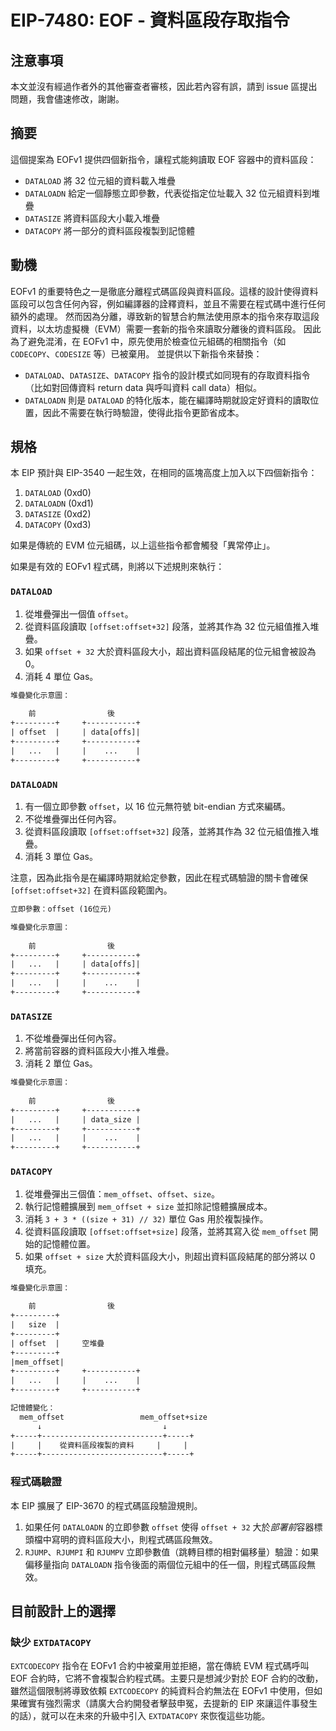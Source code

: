 # EIP-7480: EOF - 資料區段存取指令

## 注意事項

本文並沒有經過作者外的其他審查者審核，因此若內容有誤，請到 issue 區提出問題，我會儘速修改，謝謝。

## 摘要

這個提案為 EOFv1 提供四個新指令，讓程式能夠讀取 EOF 容器中的資料區段：

- `DATALOAD` 將 32 位元組的資料載入堆疊
- `DATALOADN` 給定一個靜態立即參數，代表從指定位址載入 32 位元組資料到堆疊
- `DATASIZE` 將資料區段大小載入堆疊
- `DATACOPY` 將一部分的資料區段複製到記憶體

## 動機

EOFv1 的重要特色之一是徹底分離程式碼區段與資料區段。這樣的設計使得資料區段可以包含任何內容，例如編譯器的詮釋資料，並且不需要在程式碼中進行任何額外的處理。
然而因為分離，導致新的智慧合約無法使用原本的指令來存取這段資料，以太坊虛擬機（EVM）需要一套新的指令來讀取分離後的資料區段。
因此為了避免混淆，在 EOFv1 中，原先使用於檢查位元組碼的相關指令（如 `CODECOPY`、`CODESIZE` 等）已被棄用。
並提供以下新指令來替換：

- `DATALOAD`、`DATASIZE`、`DATACOPY` 指令的設計模式如同現有的存取資料指令（比如對回傳資料 return data 與呼叫資料 call data）相似。
- `DATALOADN` 則是 `DATALOAD` 的特化版本，能在編譯時期就設定好資料的讀取位置，因此不需要在執行時驗證，使得此指令更節省成本。

## 規格

本 EIP 預計與 EIP-3540 一起生效，在相同的區塊高度上加入以下四個新指令：

1. `DATALOAD` (0xd0)
2. `DATALOADN` (0xd1)
3. `DATASIZE` (0xd2)
4. `DATACOPY` (0xd3)

如果是傳統的 EVM 位元組碼，以上這些指令都會觸發「異常停止」。

如果是有效的 EOFv1 程式碼，則將以下述規則來執行：

### `DATALOAD`

1. 從堆疊彈出一個值 `offset`。
2. 從資料區段讀取 `[offset:offset+32]` 段落，並將其作為 32 位元組值推入堆疊。
3. 如果 `offset + 32` 大於資料區段大小，超出資料區段結尾的位元組會被設為 0。
4. 消耗 4 單位 Gas。

```txt
堆疊變化示意圖：
    
    前                後
+---------+     +-----------+
| offset  |     | data[offs]|
+---------+     +-----------+
|   ...   |     |    ...    |
+---------+     +-----------+
```

### `DATALOADN`

1. 有一個立即參數 `offset`，以 16 位元無符號 bit-endian 方式來編碼。
2. 不從堆疊彈出任何內容。
3. 從資料區段讀取 `[offset:offset+32]` 段落，並將其作為 32 位元組值推入堆疊。
4. 消耗 3 單位 Gas。

注意，因為此指令是在編譯時期就給定參數，因此在程式碼驗證的關卡會確保 `[offset:offset+32]` 在資料區段範圍內。

```txt
立即參數：offset (16位元)

堆疊變化示意圖：
    
    前                後
+---------+     +-----------+
|   ...   |     | data[offs]|
+---------+     +-----------+
|   ...   |     |    ...    |
+---------+     +-----------+
```

### `DATASIZE`

1. 不從堆疊彈出任何內容。
2. 將當前容器的資料區段大小推入堆疊。
3. 消耗 2 單位 Gas。

```txt
堆疊變化示意圖：
    
    前                後
+---------+     +-----------+
|   ...   |     | data_size |
+---------+     +-----------+
|   ...   |     |    ...    |
+---------+     +-----------+
```

### `DATACOPY`

1. 從堆疊彈出三個值：`mem_offset`、`offset`、`size`。
2. 執行記憶體擴展到 `mem_offset + size` 並扣除記憶體擴展成本。
3. 消耗 `3 + 3 * ((size + 31) // 32)` 單位 Gas 用於複製操作。
4. 從資料區段讀取 `[offset:offset+size]` 段落，並將其寫入從 `mem_offset` 開始的記憶體位置。
5. 如果 `offset + size` 大於資料區段大小，則超出資料區段結尾的部分將以 0 填充。

```txt
堆疊變化示意圖：
    
    前                後
+---------+     
|   size  |     
+---------+     
| offset  |     空堆疊
+---------+     
|mem_offset|    
+---------+     +-----------+
|   ...   |     |    ...    |
+---------+     +-----------+

記憶體變化：
  mem_offset                 mem_offset+size
      ↓                           ↓
+-----+---------------------------+-----+
|     |    從資料區段複製的資料     |     |
+-----+---------------------------+-----+
```

### 程式碼驗證

本 EIP 擴展了 EIP-3670 的程式碼區段驗證規則。

1. 如果任何 `DATALOADN` 的立即參數 `offset` 使得 `offset + 32` 大於*部署前*容器標頭檔中寫明的資料區段大小，則程式碼區段無效。
2. `RJUMP`、`RJUMPI` 和 `RJUMPV` 立即參數值（跳轉目標的相對偏移量）驗證：如果偏移量指向 `DATALOADN` 指令後面的兩個位元組中的任一個，則程式碼區段無效。

## 目前設計上的選擇

### 缺少 `EXTDATACOPY`

`EXTCODECOPY` 指令在 EOFv1 合約中被棄用並拒絕，當在傳統 EVM 程式碼呼叫 EOF 合約時，它將不會複製合約程式碼。主要只是想減少對於 EOF 合約的改動，雖然這個限制將導致依賴 `EXTCODECOPY` 的純資料合約無法在 EOFv1 中使用，但如果確實有強烈需求（請廣大合約開發者擊鼓申冤，去提新的 EIP 來讓這件事發生的話），就可以在未來的升級中引入 `EXTDATACOPY` 來恢復這些功能。

